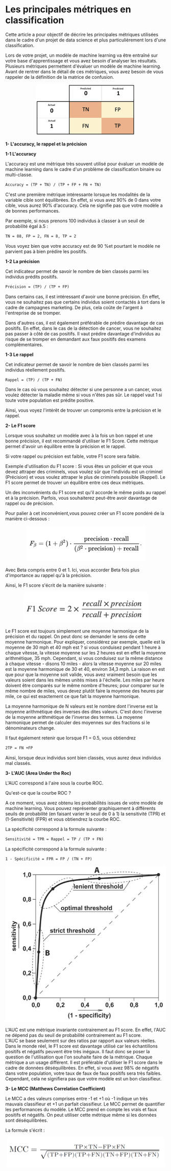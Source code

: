 # Les principales métriques en classification

Cette article a pour objectif de décrire les principales métriques utilisées dans le cadre d'un projet de data science et plus particulièrement lors d'une classification. 

Lors de votre projet, un modèle de machine learning va être entraîné sur votre base d'apprentissage et vous avez besoin d'analyser les résultats. Plusieurs métriques permettent d'évaluer un modèle de machine learning. Avant de rentrer dans le détail de ces métriques, vous avez besoin de vous rappeler de la définition de la matrice de confusion.

<p align="center">
  <img src="/images/matrice confusion.png" />
</p>

**1- L'accuracy, le rappel et la précision**

**1-1 L'accuracy**

L'accuracy est une métrique très souvent utilisé pour évaluer un modèle de machine learning dans le cadre d'un problème de classification binaire ou multi-classe.

```markdown
Accuracy = (TP + TN) / (TP + FP + FN + TN)
```

C'est une première métrique intéressante lorsque les modalités de la variable cible sont équilibrées. En effet, si vous avez 90% de 0 dans votre cible, vous aurez 90% d'accuracy. Cela ne signifie pas que votre modèle a de bonnes performances. 

Par exemple, si nous prenons 100 individus à classer à un seuil de probabilité égal à.5 :

```markdown
TN = 88, FP = 2, FN = 8, TP = 2
```

Vous voyez bien que votre accuracy est de 90 %et pourtant le modèle ne parvient pas à bien prédire les positifs.

**1-2 La précision**

Cet indicateur permet de savoir le nombre de bien classés parmi les individus prédits positifs.

```markdown
Précision = (TP) / (TP + FP)
```

Dans certains cas, il est intéressant d'avoir une bonne précision. En effet, vous ne souhaitez pas que certains individus soient contactés à tort dans le cadre de campagnes marketing. De plus, cela coûte de l'argent à l'entreprise de se tromper.

Dans d'autres cas, il est également préférable de prédire davantage de cas positifs. En effet, dans le cas de la détection de cancer, vous ne souhaitez pas passer à côté de cas positifs. Il vaut prédire davantage d'individus au risque de se tromper en demandant aux faux positifs des examens complémentaires.

**1-3 Le rappel**

Cet indicateur permet de savoir le nombre de bien classés parmi les individus réellement positifs.

```markdown
Rappel = (TP) / (TP + FN)
```

Dans le cas où vous souhaitez détecter si une personne a un cancer, vous voulez détecter la maladie même si vous n'êtes pas sûr. Le rappel vaut 1 si toute votre population est prédite positive.

Ainsi, vous voyez l'intérêt de trouver un compromis entre la précision et le rappel.

**2- Le F1 score**

Lorsque vous souhaitez un modèle avec à la fois un bon rappel et une bonne précision, il est recommandé d'utiliser le F1 Score. Cette métrique permet d'avoir un équilibre entre la précision et le rappel.

Si votre rappel ou précision est faible, votre F1 score sera faible.

Exemple d'utilisation du F1 score : Si vous êtes un policier et que vous devez attraper des criminels, vous voulez sûr que l'individu est un criminel (Précision) et vous voulez attraper le plus de criminels possible (Rappel). Le F1 score permet de trouver un équilibre entre ces deux métriques.

Un des inconvénients du F1 score est qu'il accorde le même poids au rappel et à la précision. Parfois, vous souhaiterez peut-être avoir davantage de rappel ou de précision.

Pour palier à cet inconvénient,vous pouvez créer un F1 score pondéré de la manière ci-dessous :
<p align="center">
  <img src="/images/f1_pondere.PNG" />
</p>

Avec Beta compris entre 0 et 1. Ici, vous accorder Beta fois plus d'importance au rappel qu'à la précision.

Ainsi, le F1 score s'écrit de la manière suivante : 
<p align="center">
  <img src="/images/f1_score_calcul.PNG" />
</p>

Le F1 score est toujours simplement une moyenne harmonique de la précision et du rappel. On peut donc se demander le sens de cette moyenne harmonique. Pour expliquer, considérez par exemple, quelle est la moyenne de 30 mph et 40 mph est ? si vous conduisez pendant 1 heure à chaque vitesse, la vitesse moyenne sur les 2 heures est en effet la moyenne arithmétique, 35 mph. Cependant, si vous conduisez sur la même distance à chaque vitesse - disons 10 miles - alors la vitesse moyenne sur 20 miles est la moyenne harmonique de 30 et 40, environ 34,3 mph. La raison en est que pour que la moyenne soit valide, vous avez vraiment besoin que les valeurs soient dans les mêmes unités mises à l'échelle. Les miles par heure doivent être comparés sur le même nombre d'heures; pour comparer sur le même nombre de miles, vous devez plutôt faire la moyenne des heures par mile, ce qui est exactement ce que fait la moyenne harmonique.

La moyenne harmonique de N valeurs est le nombre dont l'inverse est la moyenne arithmétique des inverses des dites valeurs. C'est donc l'inverse de la moyenne arithmétique de l'inverse des termes. La moyenne harmonique permet de calculer des moyennes sur des fractions si le dénominateurs change.

Il faut également retenir que lorsque F1 = 0.5, vous obtiendrez 
```markdown
2TP = FN +FP
```
Ainsi, lorsque deux individus sont bien classés, vous aurez deux individus mal classés.

**3- L'AUC (Area Under the Roc)**

L'AUC correspond à l'aire sous la courbe ROC.

Qu'est-ce que la courbe ROC ?

A ce moment, vous avez obtenu les probabilités issues de votre modèle de machine learning.
Vous pouvez représenter graphiquement à différents seuils de probabilité (en faisant varier le seuil de 0 à 1) la sensitivité (TPR) et (1-Sensitivité) (FPR) et vous obtiendrez la courbe ROC.

La spécificité correspond à la formule suivante :
```markdown
Sensitivité = TPR = Rappel = TP / (TP + FN)
```

La spécificité correspond à la formule suivante :
```markdown
1 - Spécificité = FPR = FP / (TN + FP)
```

<p align="center">
  <img src="/images/roc_curve.PNG" />
</p>

L'AUC est une métrique invariante contrairement au F1 score. En effet, l'AUC ne dépend pas du seuil de probabilité contrairement au F1 score.  
L'AUC se base seulement sur des ratios par rapport aux valeurs réelles. Dans le monde réel, le F1 score est davantage utilisé car les échantillons positifs et négatifs peuvent être très inégaux. Il faut donc se poser la question de l'utilisation que l'on souhaite faire de la métrique. Chaque métrique a un usage différent. 
Il est préférable d'utiliser le F1 score dans le cadre de données déséquilibrées. En effet, si vous avez 98% de négatifs dans votre population, votre taux de faux de faux positifs sera très faibles. Cependant, cela ne signifiera pas que votre modèle est un bon classifieur.

**3- Le MCC (Matthews Correlation Coefficient)**

Le MCC a des valeurs comprises entre -1 et +1 où -1 indique un très mauvais classifieur et +1 un parfait classifieur. Le MCC permet de quantifier les performances du modèle. Le MCC prend en compte les vrais et faux positifs et négatifs. On peut utiliser cette métrique même si les données sont déséquilibrées.

La formule s'écrit :
<p align="center">
  <img src="/images/mcc.PNG" />
</p>


